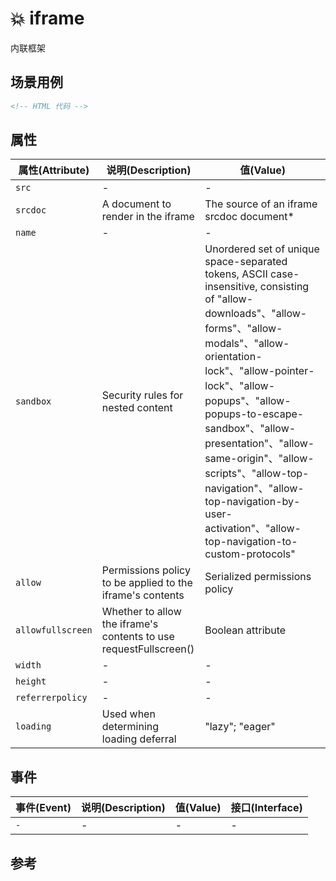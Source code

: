 # 💥 iframe

内联框架

## 场景用例

```html
<!-- HTML 代码 -->
```

## 属性

属性(Attribute) | 说明(Description) | 值(Value)
---|---|---
`src` | - | -
`srcdoc` | A document to render in the iframe | The source of an iframe srcdoc document*
`name` | - | -
`sandbox` | Security rules for nested content | Unordered set of unique space-separated tokens, ASCII case-insensitive, consisting of "allow-downloads"、"allow-forms"、"allow-modals"、"allow-orientation-lock"、"allow-pointer-lock"、"allow-popups"、"allow-popups-to-escape-sandbox"、"allow-presentation"、"allow-same-origin"、"allow-scripts"、"allow-top-navigation"、"allow-top-navigation-by-user-activation"、"allow-top-navigation-to-custom-protocols"
`allow` | Permissions policy to be applied to the iframe's contents | Serialized permissions policy
`allowfullscreen` | Whether to allow the iframe's contents to use requestFullscreen() | Boolean attribute
`width` | - | -
`height` | - | -
`referrerpolicy` | - | -
`loading` | Used when determining loading deferral | "lazy"; "eager"

## 事件

事件(Event) | 说明(Description) | 值(Value) | 接口(Interface)
---|---|---|---
`-` | - | - | -

## 参考
